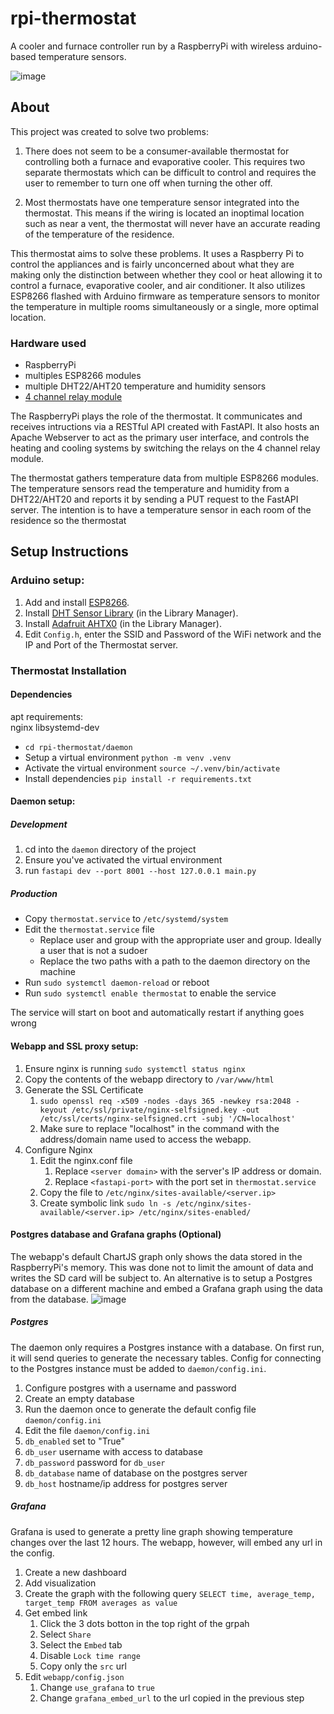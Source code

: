# rpi-thermostat

A cooler and furnace controller run by a RaspberryPi with wireless arduino-based temperature sensors.

![image](https://github.com/user-attachments/assets/b730898e-81bf-48fd-b9f2-f95659548468)

## About
This project was created to solve two problems:

1. There does not seem to be a consumer-available thermostat for controlling both a furnace and evaporative cooler. This requires two separate thermostats which can be difficult to control and requires the user to remember to turn one off when turning the other off.

2. Most thermostats have one temperature sensor integrated into the thermostat. This means if the wiring is located an inoptimal location such as near a vent, the thermostat will never have an accurate reading of the temperature of the residence.

This thermostat aims to solve these problems. It uses a Raspberry Pi to control the appliances and is fairly unconcerned about what they are making only the distinction between whether they cool or heat allowing it to control a furnace, evaporative cooler, and air conditioner. It also utilizes ESP8266 flashed with Arduino firmware as temperature sensors to monitor the temperature in multiple rooms simultaneously or a single, more optimal location.

### Hardware used
* RaspberryPi
* multiples ESP8266 modules
* multiple DHT22/AHT20 temperature and humidity sensors
* [4 channel relay module](https://www.amazon.com/gp/product/B00KTEN3TM)

The RaspberryPi plays the role of the thermostat. It communicates and receives intructions via a RESTful API created with FastAPI. It also hosts an Apache Webserver to act as the primary user interface, and controls the heating and cooling systems by switching the relays on the 4 channel relay module.

The thermostat gathers temperature data from multiple ESP8266 modules. The temperature sensors read the temperature and humidity from a DHT22/AHT20 and reports it by sending a PUT request to the FastAPI server. The intention is to have a temperature sensor in each room of the residence so the thermostat 

## Setup Instructions


### Arduino setup:

1. Add and install [ESP8266](https://github.com/esp8266/Arduino).
2. Install [DHT Sensor Library](https://github.com/adafruit/DHT-sensor-library) (in the Library Manager).
3. Install [Adafruit AHTX0](https://github.com/adafruit/Adafruit_AHTX0) (in the Library Manager).
4. Edit `Config.h`, enter the SSID and Password of the WiFi network and the IP and Port of the Thermostat server.

### Thermostat Installation

#### Dependencies
apt requirements:  
nginx libsystemd-dev

 - `cd rpi-thermostat/daemon`
 - Setup a virtual environment `python -m venv .venv`
 - Activate the virtual environment `source ~/.venv/bin/activate`
 - Install dependencies `pip install -r requirements.txt`

#### Daemon setup:

##### Development

1. cd into the `daemon` directory of the project
2. Ensure you've activated the virtual environment
2. run `fastapi dev --port 8001 --host 127.0.0.1 main.py`

##### Production

- Copy `thermostat.service` to `/etc/systemd/system`
- Edit the `thermostat.service` file 
    - Replace user and group with the appropriate user and group. Ideally a user that is not a sudoer
    - Replace the two paths with a path to the daemon directory on the machine
- Run `sudo systemctl daemon-reload` or reboot
- Run `sudo systemctl enable thermostat` to enable the service

The service will start on boot and automatically restart if anything goes wrong

#### Webapp and SSL proxy setup:

1. Ensure nginx is running `sudo systemctl status nginx`
2. Copy the contents of the webapp directory to `/var/www/html`
3. Generate the SSL Certificate
    1. `sudo openssl req -x509 -nodes -days 365 -newkey rsa:2048 -keyout /etc/ssl/private/nginx-selfsigned.key -out /etc/ssl/certs/nginx-selfsigned.crt -subj '/CN=localhost'`
    2. Make sure to replace "localhost" in the command with the address/domain name used to access the webapp.
4. Configure Nginx
    1. Edit the nginx.conf file
        1. Replace `<server domain>` with the server's IP address or domain.
        2. Replace `<fastapi-port>` with the port set in `thermostat.service`
    2. Copy the file to `/etc/nginx/sites-available/<server.ip>`
    3. Create symbolic link `sudo ln -s /etc/nginx/sites-available/<server.ip> /etc/nginx/sites-enabled/`
  
#### Postgres database and Grafana graphs (Optional)

The webapp's default ChartJS graph only shows the data stored in the RaspberryPi's memory. This was done not to limit the amount of data and writes the SD card will be subject to.
An alternative is to setup a Postgres database on a different machine and embed a Grafana graph using the data from the database.
![image](https://github.com/user-attachments/assets/e85a4ecc-1ca1-4be0-a681-6a88151ee28a)

##### Postgres

The daemon only requires a Postgres instance with a database. On first run, it will send queries to generate the necessary tables. Config for connecting to the Postgres instance must be added to `daemon/config.ini`.

1. Configure postgres with a username and password
2. Create an empty database
3. Run the daemon once to generate the default config file `daemon/config.ini`
4. Edit the file `daemon/config.ini`
  1. `db_enabled` set to "True"
  2. `db_user` username with access to database
  3. `db_password` password for `db_user`
  4. `db_database` name of database on the postgres server
  5. `db_host` hostname/ip address for postgres server

##### Grafana

Grafana is used to generate a pretty line graph showing temperature changes over the last 12 hours. The webapp, however, will embed any url in the config.

1. Create a new dashboard
2. Add visualization
3. Create the graph with the following query `SELECT time, average_temp, target_temp FROM averages as value`
4. Get embed link
    1. Click the 3 dots botton in the top right of the grpah
    2. Select `Share`
    3. Select the `Embed` tab
    4. Disable `Lock time range`
    5. Copy only the `src` url
5. Edit `webapp/config.json`
    1.  Change `use_grafana` to `true`
    2.  Change `grafana_embed_url` to the url copied in the previous step
